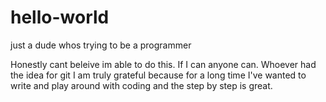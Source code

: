 # hello-world
just a dude whos trying to be a programmer

Honestly cant beleive im able to do this. If I can anyone can.
Whoever had the idea for git I am truly grateful because for 
a long time I've wanted to write and play around with coding
and the step by step is great.
